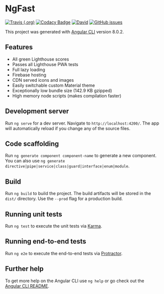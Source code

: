 # NgFast
[![Travis (.org)](https://img.shields.io/travis/jaspercayne/ng-fast.svg)](https://travis-ci.org/jaspercayne/ng-fast)
[![Codacy Badge](https://api.codacy.com/project/badge/Grade/416ae7ab519647198f2ad3cdb2a76e86)](https://www.codacy.com/app/jaspercayne/ng-fast?utm_source=github.com&amp;utm_medium=referral&amp;utm_content=jaspercayne/ng-fast&amp;utm_campaign=Badge_Grade)
[![David](https://img.shields.io/david/jaspercayne/ng-fast.svg)](https://david-dm.org/jaspercayne/ng-fast)
[![GitHub issues](https://img.shields.io/github/issues/jaspercayne/ng-fast.svg)](https://github.com/jaspercayne/ng-fast/issues)


This project was generated with [Angular CLI](https://github.com/angular/angular-cli) version 8.0.2.

## Features
- All green Lighthouse scores
- Passes all Lighthouse PWA tests
- Full lazy loading
- Firebase hosting
- CDN served icons and images
- Easily switchable custom Material theme
- Exceptionally low bundle size (142.9 KB gzipped)
- High memory node scripts (makes compilation faster)

## Development server

Run `ng serve` for a dev server. Navigate to `http://localhost:4200/`. The app will automatically reload if you change any of the source files.

## Code scaffolding

Run `ng generate component component-name` to generate a new component. You can also use `ng generate directive|pipe|service|class|guard|interface|enum|module`.

## Build

Run `ng build` to build the project. The build artifacts will be stored in the `dist/` directory. Use the `--prod` flag for a production build.

## Running unit tests

Run `ng test` to execute the unit tests via [Karma](https://karma-runner.github.io).

## Running end-to-end tests

Run `ng e2e` to execute the end-to-end tests via [Protractor](http://www.protractortest.org/).

## Further help

To get more help on the Angular CLI use `ng help` or go check out the [Angular CLI README](https://github.com/angular/angular-cli/blob/master/README.md).

